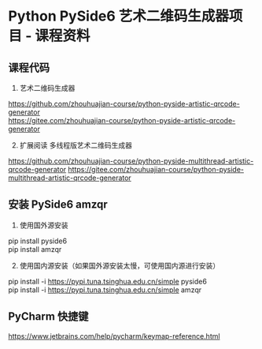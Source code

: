 # Python PySide6 艺术二维码生成器项目 - 课程资料

## 课程代码

1. 艺术二维码生成器

https://github.com/zhouhuajian-course/python-pyside-artistic-qrcode-generator  
https://gitee.com/zhouhuajian-course/python-pyside-artistic-qrcode-generator

2. 扩展阅读 多线程版艺术二维码生成器

https://github.com/zhouhuajian-course/python-pyside-multithread-artistic-qrcode-generator
https://gitee.com/zhouhuajian-course/python-pyside-multithread-artistic-qrcode-generator

## 安装 PySide6 amzqr

1. 使用国外源安装

pip install pyside6   
pip install amzqr

2. 使用国内源安装（如果国外源安装太慢，可使用国内源进行安装）

pip install -i https://pypi.tuna.tsinghua.edu.cn/simple pyside6  
pip install -i https://pypi.tuna.tsinghua.edu.cn/simple amzqr

## PyCharm 快捷键

https://www.jetbrains.com/help/pycharm/keymap-reference.html